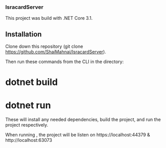 ### IsracardServer
This project was build with .NET Core 3.1.
## Installation
Clone down this repository (git clone https://github.com/ShaiMahnai/IsracardServer).

Then run these commands from the CLI in the directory:

# dotnet build
# dotnet run

These will install any needed dependencies, build the project, and run the project respectively.

When running , the project will be listen on https://localhost:44379 & http://localhost:63073
